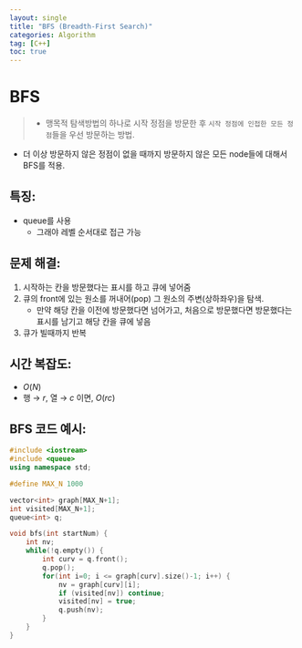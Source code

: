 ```yaml
---
layout: single
title: "BFS (Breadth-First Search)"
categories: Algorithm
tag: [C++]
toc: true
---
```


# BFS

> - 맹목적 탐색방법의 하나로 시작 정점을 방문한 후 `시작 정점에 인접한 모든 정점`들을 우선 방문하는 방법.
- 더 이상 방문하지 않은 정점이 없을 때까지 방문하지 않은 모든 node들에 대해서 BFS를 적용.
> 

## 특징:

- queue를 사용
    - 그래야 레벨 순서대로 접근 가능

## 문제 해결:

1. 시작하는 칸을 방문했다는 표시를 하고 큐에 넣어줌
2. 큐의 front에 있는 원소를 꺼내어(pop) 그 원소의 주변(상하좌우)을 탐색.
    - 만약 해당 칸을 이전에 방문했다면 넘어가고, 처음으로 방문했다면 방문했다는 표시를 남기고 해당 칸을 큐에 넣음
3. 큐가 빌때까지 반복

## 시간 복잡도:

- $O(N)$
- 행 → $r$, 열 → $c$ 이면, $O(rc)$

## BFS 코드 예시:
```c++
#include <iostream>
#include <queue>
using namespace std;

#define MAX_N 1000

vector<int> graph[MAX_N+1];
int visited[MAX_N+1];
queue<int> q;

void bfs(int startNum) {
    int nv;
    while(!q.empty()) {
        int curv = q.front();
        q.pop();
        for(int i=0; i <= graph[curv].size()-1; i++) {
            nv = graph[curv][i];
            if (visited[nv]) continue;
            visited[nv] = true;
            q.push(nv);
        }
    }
}

```